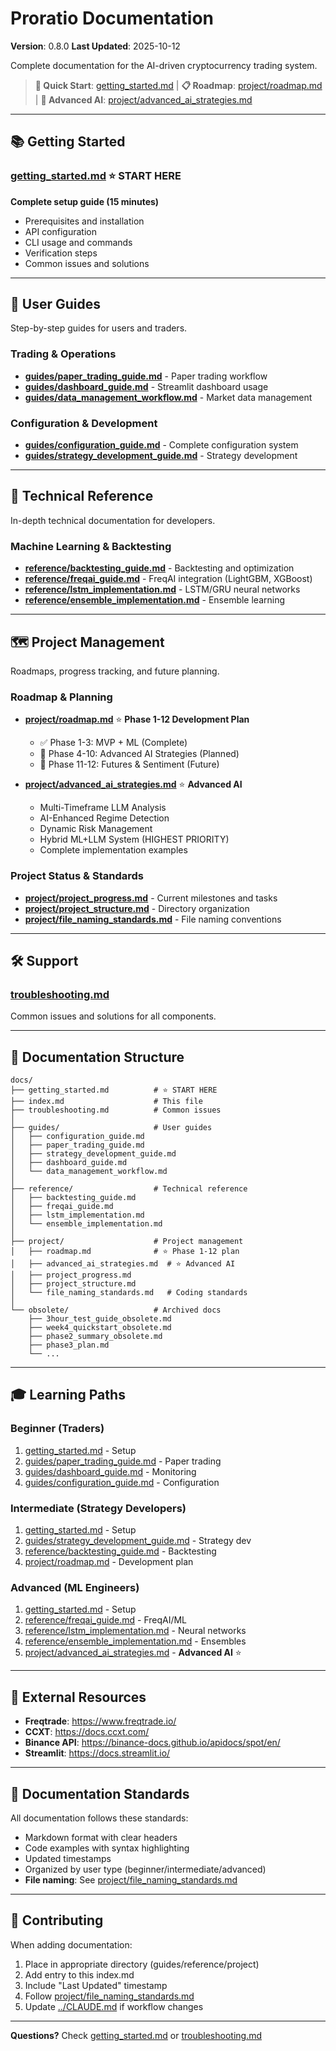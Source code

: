 # Proratio Documentation

**Version**: 0.8.0
**Last Updated**: 2025-10-12

Complete documentation for the AI-driven cryptocurrency trading system.

> **🚀 Quick Start**: [getting_started.md](getting_started.md) | **📋 Roadmap**: [project/roadmap.md](project/roadmap.md) | **🤖 Advanced AI**: [project/advanced_ai_strategies.md](project/advanced_ai_strategies.md)

---

## 📚 Getting Started

### [getting_started.md](getting_started.md) ⭐ **START HERE**
**Complete setup guide (15 minutes)**
- Prerequisites and installation
- API configuration
- CLI usage and commands
- Verification steps
- Common issues and solutions

---

## 📖 User Guides

Step-by-step guides for users and traders.

### Trading & Operations
- **[guides/paper_trading_guide.md](guides/paper_trading_guide.md)** - Paper trading workflow
- **[guides/dashboard_guide.md](guides/dashboard_guide.md)** - Streamlit dashboard usage
- **[guides/data_management_workflow.md](guides/data_management_workflow.md)** - Market data management

### Configuration & Development
- **[guides/configuration_guide.md](guides/configuration_guide.md)** - Complete configuration system
- **[guides/strategy_development_guide.md](guides/strategy_development_guide.md)** - Strategy development

---

## 🔬 Technical Reference

In-depth technical documentation for developers.

### Machine Learning & Backtesting
- **[reference/backtesting_guide.md](reference/backtesting_guide.md)** - Backtesting and optimization
- **[reference/freqai_guide.md](reference/freqai_guide.md)** - FreqAI integration (LightGBM, XGBoost)
- **[reference/lstm_implementation.md](reference/lstm_implementation.md)** - LSTM/GRU neural networks
- **[reference/ensemble_implementation.md](reference/ensemble_implementation.md)** - Ensemble learning

---

## 🗺️ Project Management

Roadmaps, progress tracking, and future planning.

### Roadmap & Planning
- **[project/roadmap.md](project/roadmap.md)** ⭐ **Phase 1-12 Development Plan**
  - ✅ Phase 1-3: MVP + ML (Complete)
  - 🎯 Phase 4-10: Advanced AI Strategies (Planned)
  - 🔮 Phase 11-12: Futures & Sentiment (Future)

- **[project/advanced_ai_strategies.md](project/advanced_ai_strategies.md)** ⭐ **Advanced AI**
  - Multi-Timeframe LLM Analysis
  - AI-Enhanced Regime Detection
  - Dynamic Risk Management
  - Hybrid ML+LLM System (HIGHEST PRIORITY)
  - Complete implementation examples

### Project Status & Standards
- **[project/project_progress.md](project/project_progress.md)** - Current milestones and tasks
- **[project/project_structure.md](project/project_structure.md)** - Directory organization
- **[project/file_naming_standards.md](project/file_naming_standards.md)** - File naming conventions

---

## 🛠️ Support

### [troubleshooting.md](troubleshooting.md)
Common issues and solutions for all components.

---

## 📂 Documentation Structure

```
docs/
├── getting_started.md          # ⭐ START HERE
├── index.md                    # This file
├── troubleshooting.md          # Common issues
│
├── guides/                     # User guides
│   ├── configuration_guide.md
│   ├── paper_trading_guide.md
│   ├── strategy_development_guide.md
│   ├── dashboard_guide.md
│   └── data_management_workflow.md
│
├── reference/                  # Technical reference
│   ├── backtesting_guide.md
│   ├── freqai_guide.md
│   ├── lstm_implementation.md
│   └── ensemble_implementation.md
│
├── project/                    # Project management
│   ├── roadmap.md              # ⭐ Phase 1-12 plan
│   ├── advanced_ai_strategies.md  # ⭐ Advanced AI
│   ├── project_progress.md
│   ├── project_structure.md
│   └── file_naming_standards.md   # Coding standards
│
└── obsolete/                   # Archived docs
    ├── 3hour_test_guide_obsolete.md
    ├── week4_quickstart_obsolete.md
    ├── phase2_summary_obsolete.md
    ├── phase3_plan.md
    └── ...
```

---

## 🎓 Learning Paths

### Beginner (Traders)
1. [getting_started.md](getting_started.md) - Setup
2. [guides/paper_trading_guide.md](guides/paper_trading_guide.md) - Paper trading
3. [guides/dashboard_guide.md](guides/dashboard_guide.md) - Monitoring
4. [guides/configuration_guide.md](guides/configuration_guide.md) - Configuration

### Intermediate (Strategy Developers)
1. [getting_started.md](getting_started.md) - Setup
2. [guides/strategy_development_guide.md](guides/strategy_development_guide.md) - Strategy dev
3. [reference/backtesting_guide.md](reference/backtesting_guide.md) - Backtesting
4. [project/roadmap.md](project/roadmap.md) - Development plan

### Advanced (ML Engineers)
1. [getting_started.md](getting_started.md) - Setup
2. [reference/freqai_guide.md](reference/freqai_guide.md) - FreqAI/ML
3. [reference/lstm_implementation.md](reference/lstm_implementation.md) - Neural networks
4. [reference/ensemble_implementation.md](reference/ensemble_implementation.md) - Ensembles
5. [project/advanced_ai_strategies.md](project/advanced_ai_strategies.md) - **Advanced AI** ⭐

---

## 🔗 External Resources

- **Freqtrade**: https://www.freqtrade.io/
- **CCXT**: https://docs.ccxt.com/
- **Binance API**: https://binance-docs.github.io/apidocs/spot/en/
- **Streamlit**: https://docs.streamlit.io/

---

## 📝 Documentation Standards

All documentation follows these standards:
- Markdown format with clear headers
- Code examples with syntax highlighting
- Updated timestamps
- Organized by user type (beginner/intermediate/advanced)
- **File naming**: See [project/file_naming_standards.md](project/file_naming_standards.md)

---

## 🤝 Contributing

When adding documentation:
1. Place in appropriate directory (guides/reference/project)
2. Add entry to this index.md
3. Include "Last Updated" timestamp
4. Follow [project/file_naming_standards.md](project/file_naming_standards.md)
5. Update [../CLAUDE.md](../CLAUDE.md) if workflow changes

---

**Questions?** Check [getting_started.md](getting_started.md) or [troubleshooting.md](troubleshooting.md)
